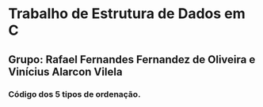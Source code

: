 # Trabalho de Estrutura de Dados em C
## Grupo: Rafael Fernandes Fernandez de Oliveira e Vinícius Alarcon Vilela

### Código dos 5 tipos de ordenação.
